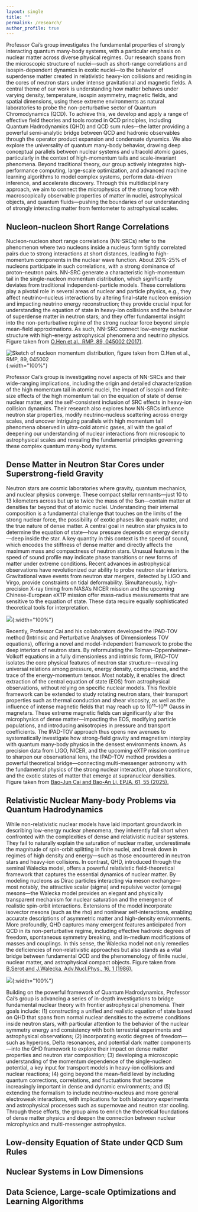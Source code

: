 ```yaml
---
layout: single
title: ""
permalink: /research/
author_profile: true
---
```


Professor Cai’s group investigates the fundamental properties of strongly interacting quantum many-body systems, with a particular emphasis on nuclear matter across diverse physical regimes. Our research spans from the microscopic structure of nuclei—such as short-range correlations and isospin-dependent dynamics in exotic nuclei—to the behavior of superdense matter created in relativistic heavy-ion collisions and residing in the cores of neutron stars under intense gravitational and magnetic fields. A central theme of our work is understanding how matter behaves under varying density, temperature, isospin asymmetry, magnetic fields, and spatial dimensions, using these extreme environments as natural laboratories to probe the non-perturbative sector of Quantum Chromodynamics (QCD).
To achieve this, we develop and apply a range of effective field theories and tools rooted in QCD principles, including Quantum Hadrodynamics (QHD) and QCD sum rules—the latter providing a powerful semi-analytic bridge between QCD and hadronic observables through the operator product expansion and condensate dynamics. We also explore the universality of quantum many-body behavior, drawing deep conceptual parallels between nuclear systems and ultracold atomic gases, particularly in the context of high-momentum tails and scale-invariant phenomena.
Beyond traditional theory, our group actively integrates high-performance computing, large-scale optimization, and advanced machine learning algorithms to model complex systems, perform data-driven inference, and accelerate discovery. Through this multidisciplinary approach, we aim to connect the microphysics of the strong force with macroscopically observable properties of matter in nuclei, astrophysical objects, and quantum fluids—pushing the boundaries of our understanding of strongly interacting matter from femtometer to astrophysical scales.


## Nucleon-nucleon Short Range Correlations

Nucleon-nucleon short range correlations (NN-SRCs) refer to the phenomenon where two nucleons inside a nucleus form tightly correlated pairs due to strong interactions at short distances, leading to high-momentum components in the nuclear wave function. About 20%-25% of nucleons participate in such correlations, with a strong dominance of proton–neutron pairs. NN-SRC generate a characteristic high-momentum tail in the single-nucleon momentum distribution, which significantly deviates from traditional independent-particle models. These correlations play a pivotal role in several areas of nuclear and particle physics, e.g., they affect neutrino–nucleus interactions by altering final-state nucleon emission and impacting neutrino energy reconstruction; they provide crucial input for understanding the equation of state in heavy-ion collisions and the behavior of superdense matter in neutron stars; and they offer fundamental insight into the non-perturbative regime of the strong nuclear force beyond simple mean-field approximations. As such, NN-SRC connect low-energy nuclear structure with high-energy astrophysical phenomena and neutrino physics. Figure taken from <ins>O.Hen et al., RMP, 89, 045002 (2017)</ins>.

![Sketch of nucleon momentum distribution, figure taken from <ins>O.Hen et al., RMP, 89, 045002</ins>](https://bjcai-phys.github.io/images/nk-skt.jpg){:width="100%"}

Professor Cai’s group is investigating novel aspects of NN-SRCs and their wide-ranging implications, including the origin and detailed characterization of the high momentum tail in atomic nuclei, the impact of isospin and finite-size effects of the high momentum tail on the equation of state of dense nuclear matter, and the self-consistent inclusion of SRC effects in heavy-ion collision dynamics. Their research also explores how NN-SRCs influence neutron star properties, modify neutrino-nucleus scattering across energy scales, and uncover intriguing parallels with high momentum tail phenomena observed in ultra-cold atomic gases, all with the goal of deepening our understanding of nuclear interactions from microscopic to astrophysical scales and revealing the fundamental principles governing these complex quantum many-body systems.



## Dense Matter in Neutron Star Cores under Superstrong-field Gravity

Neutron stars are cosmic laboratories where gravity, quantum mechanics, and nuclear physics converge. These compact stellar remnants—just 10 to 13 kilometers across but up to twice the mass of the Sun—contain matter at densities far beyond that of atomic nuclei. Understanding their internal composition is a fundamental challenge that touches on the limits of the strong nuclear force, the possibility of exotic phases like quark matter, and the true nature of dense matter. A central goal in neutron star physics is to determine the equation of state—how pressure depends on energy density—deep inside the star. A key quantity in this context is the speed of sound, which encodes the stiffness of dense matter and directly affects the maximum mass and compactness of neutron stars. Unusual features in the speed of sound profile may indicate phase transitions or new forms of matter under extreme conditions. Recent advances in astrophysical observations have revolutionized our ability to probe neutron star interiors. Gravitational wave events from neutron star mergers, detected by LIGO and Virgo, provide constraints on tidal deformability. Simultaneously, high-precision X-ray timing from NASA’s NICER mission and the upcoming Chinese-European eXTP mission offer mass–radius measurements that are sensitive to the equation of state. These data require equally sophisticated theoretical tools for interpretation. 

![](https://bjcai-phys.github.io/images/ipadtov-skt.jpg){:width="100%"}


Recently, Professor Cai and his collaborators developed the IPAD-TOV method (Intrinsic and Perturbative Analyses of Dimensionless TOV equations), offering a novel and model-independent framework to probe the deep interiors of neutron stars. By reformulating the Tolman–Oppenheimer–Volkoff equations in a fully dimensionless and intrinsic form, IPAD-TOV isolates the core physical features of neutron star structure—revealing universal relations among pressure, energy density, compactness, and the trace of the energy-momentum tensor. Most notably, it enables the direct extraction of the central equation of state (EOS) from astrophysical observations, without relying on specific nuclear models. This flexible framework can be extended to study rotating neutron stars, their transport properties such as thermal conduction and shear viscosity, as well as the influence of intense magnetic fields that may reach up to 10¹⁵–10¹⁸ Gauss in magnetars. These extreme magnetic fields can significantly alter the microphysics of dense matter—impacting the EOS, modifying particle populations, and introducing anisotropies in pressure and transport coefficients. The IPAD-TOV approach thus opens new avenues to systematically investigate how strong-field gravity and magnetism interplay with quantum many-body physics in the densest environments known.
As precision data from LIGO, NICER, and the upcoming eXTP mission continue to sharpen our observational lens, the IPAD-TOV method provides a powerful theoretical bridge—connecting multi-messenger astronomy with the fundamental physics of the strong nuclear interaction, phase transitions, and the exotic states of matter that emerge at supranuclear densities. Figure taken from <ins>Bao-Jun Cai and Bao-An Li, EPJA, 61, 55 (2025).</ins>


##  Relativistic Nuclear Many-body Problems via Quantum Hadrodynamics

While non-relativistic nuclear models have laid important groundwork in describing low-energy nuclear phenomena, they inherently fall short when confronted with the complexities of dense and relativistic nuclear systems. They fail to naturally explain the saturation of nuclear matter, underestimate the magnitude of spin-orbit splitting in finite nuclei, and break down in regimes of high density and energy—such as those encountered in neutron stars and heavy-ion collisions. In contrast, QHD, introduced through the seminal Walecka model, offers a powerful relativistic field-theoretical framework that captures the essential dynamics of nuclear matter. By modeling nucleons as Dirac particles interacting via meson exchange—most notably, the attractive scalar (sigma) and repulsive vector (omega) mesons—the Walecka model provides an elegant and physically transparent mechanism for nuclear saturation and the emergence of realistic spin-orbit interactions. Extensions of the model incorporate isovector mesons (such as the rho) and nonlinear self-interactions, enabling accurate descriptions of asymmetric matter and high-density environments. More profoundly, QHD captures many emergent features anticipated from QCD in its non-perturbative regime, including effective hadronic degrees of freedom, spontaneous symmetry breaking, and in-medium modifications of masses and couplings. In this sense, the Walecka model not only remedies the deficiencies of non-relativistic approaches but also stands as a vital bridge between fundamental QCD and the phenomenology of finite nuclei, nuclear matter, and astrophysical compact objects.
Figure taken from <ins>B.Serot and J.Walecka, Adv.Nucl.Phys., 16, 1 (1986).</ins>

![](https://bjcai-phys.github.io/images/QHD-skt.jpg){:width="100%"}


Building on the powerful framework of Quantum Hadrodynamics, Professor Cai’s group is advancing a series of in-depth investigations to bridge fundamental nuclear theory with frontier astrophysical phenomena. Their goals include: (1) constructing a unified and realistic equation of state based on QHD that spans from normal nuclear densities to the extreme conditions inside neutron stars, with particular attention to the behavior of the nuclear symmetry energy and consistency with both terrestrial experiments and astrophysical observations; (2) incorporating exotic degrees of freedom—such as hyperons, Delta resonances, and potential dark matter components—into the QHD framework to explore their impact on dense matter properties and neutron star composition; (3) developing a microscopic understanding of the momentum dependence of the single-nucleon potential, a key input for transport models in heavy-ion collisions and nuclear reactions; (4) going beyond the mean-field level by including quantum corrections, correlations, and fluctuations that become increasingly important in dense and dynamic environments; and (5) extending the formalism to include neutrino–nucleus and more general electroweak interactions, with implications for both laboratory experiments and astrophysical processes such as supernovae and neutron star cooling. Through these efforts, the group aims to enrich the theoretical foundations of dense matter physics and deepen the connection between nuclear microphysics and multi-messenger astrophysics.



## Low-density Equation of State under QCD Sum Rules

## Nuclear Systems in Low Dimensions

## Data Science, Large-scale Optimizations and Learning Algorithms
